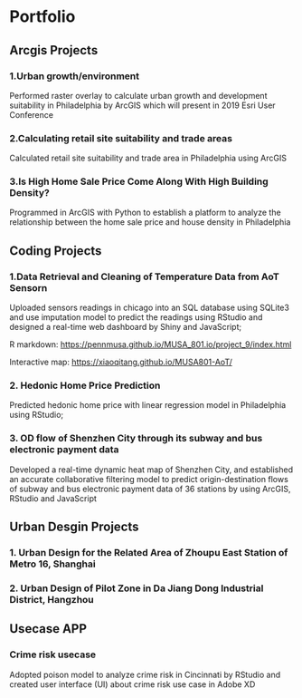 # Portfolio

## Arcgis Projects

### 1.Urban growth/environment

Performed raster overlay to calculate urban growth and development suitability in Philadelphia by ArcGIS which will present in 2019
Esri User Conference

### 2.Calculating retail site suitability and trade areas

Calculated retail site suitability and trade area in Philadelphia using ArcGIS

### 3.Is High Home Sale Price Come Along With High Building Density?

Programmed in ArcGIS with Python to establish a platform to analyze the relationship between the home sale price and house
density in Philadelphia

## Coding Projects

### 1.Data Retrieval and Cleaning of Temperature Data from AoT Sensorn

Uploaded sensors readings in chicago into an SQL database using SQLite3 and use imputation model to predict the readings using RStudio and designed a real-time web dashboard by Shiny and JavaScript;

R markdown: https://pennmusa.github.io/MUSA_801.io/project_9/index.html

Interactive map: https://xiaoqitang.github.io/MUSA801-AoT/

### 2. Hedonic Home Price Prediction

Predicted hedonic home price with linear regression model in Philadelphia using RStudio;

### 3. OD flow of Shenzhen City through its subway and bus electronic payment data 

Developed a real-time dynamic heat map of Shenzhen City, and established an accurate collaborative filtering model to predict origin-destination flows of subway and bus electronic payment data of 36 stations by using ArcGIS, RStudio and JavaScript

## Urban Desgin Projects

### 1. Urban Design for the Related Area of Zhoupu East Station of Metro 16, Shanghai

### 2. Urban Design of Pilot Zone in Da Jiang Dong Industrial District, Hangzhou

## Usecase APP

### Crime risk usecase

Adopted poison model to analyze crime risk in Cincinnati by RStudio and created user interface (UI) about crime risk use case in
Adobe XD

